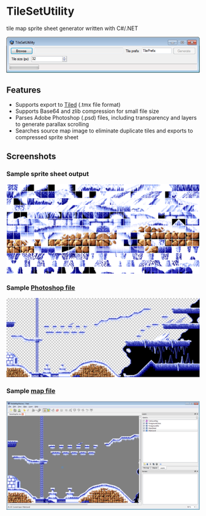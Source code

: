 TileSetUtility
==============

tile map sprite sheet generator written with C#/.NET

![Tile map screenshot](/Documentation/tile_set_utility_screenshot.png)

Features
--------
* Supports export to [Tiled](http://www.mapeditor.org/) (.tmx file format)
* Supports Base64 and zlib compression for small file size
* Parses Adobe Photoshop (.psd) files, including transparency and layers to generate parallax scrolling
* Searches source map image to eliminate duplicate tiles and exports to compressed sprite sheet

Screenshots
-----------
### Sample sprite sheet output
![Tile set screenshot](/Documentation/tile_set_screenshot.png)
### Sample [Photoshop file](/Documentation/tile_map_photoshop.psd)
![Tile map screenshot](/Documentation/tile_map_screenshot.png)
### Sample [map file](/Documentation/tiled_map.tmx)
![Tiled screenshot](/Documentation/tiled_screenshot.png)
